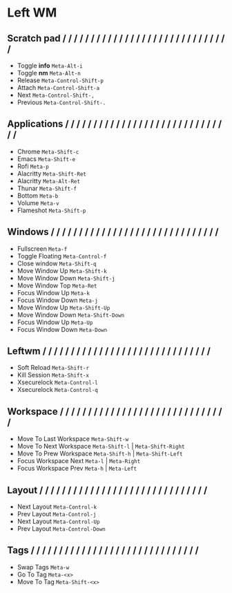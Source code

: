 # Left WM

## Scratch pad / / / / / / / / / / / / / / / / / / / / / / / / / / / / / /

- Toggle **info** `Meta-Alt-i`
- Toggle **nm** `Meta-Alt-n`
- Release `Meta-Control-Shift-p`
- Attach `Meta-Control-Shift-a`
- Next `Meta-Control-Shift-,`
- Previous `Meta-Control-Shift-.`

## Applications / / / / / / / / / / / / / / / / / / / / / / / / / / / / / /

- Chrome `Meta-Shift-c`
- Emacs `Meta-Shift-e`
- Rofi `Meta-p`
- Alacritty `Meta-Shift-Ret`
- Alacritty `Meta-Alt-Ret`
- Thunar `Meta-Shift-f`
- Bottom `Meta-b`
- Volume `Meta-v`
- Flameshot `Meta-Shift-p`

## Windows / / / / / / / / / / / / / / / / / / / / / / / / / / / / / /

- Fullscreen `Meta-f`
- Toggle Floating `Meta-Control-f`
- Close window `Meta-Shift-q`
- Move Window Up `Meta-Shift-k`
- Move Window Down `Meta-Shift-j`
- Move Window Top `Meta-Ret`
- Focus Window Up `Meta-k`
- Focus Window Down `Meta-j`
- Move Window Up `Meta-Shift-Up`
- Move Window Down `Meta-Shift-Down`
- Focus Window Up `Meta-Up`
- Focus Window Down `Meta-Down`

## Leftwm / / / / / / / / / / / / / / / / / / / / / / / / / / / / / /

- Soft Reload `Meta-Shift-r`
- Kill Session `Meta-Shift-x`
- Xsecurelock `Meta-Control-l`
- Xsecurelock `Meta-Control-q`

## Workspace / / / / / / / / / / / / / / / / / / / / / / / / / / / / / /

- Move To Last Workspace `Meta-Shift-w`
- Move To Next Workspace `Meta-Shift-l` | `Meta-Shift-Right`
- Move To Prew Workspace `Meta-Shift-h` | `Meta-Shift-Left`
- Focus Workspace Next `Meta-l` | `Meta-Right`
- Focus Workspace Prev `Meta-h` | `Meta-Left`

## Layout / / / / / / / / / / / / / / / / / / / / / / / / / / / / / /

- Next Layout `Meta-Control-k`
- Prev Layout `Meta-Control-j`
- Next Layout `Meta-Control-Up`
- Prev Layout `Meta-Control-Down`

## Tags / / / / / / / / / / / / / / / / / / / / / / / / / / / / / /

- Swap Tags `Meta-w`
- Go To Tag `Meta-<x>`
- Move To Tag `Meta-Shift-<x>`
